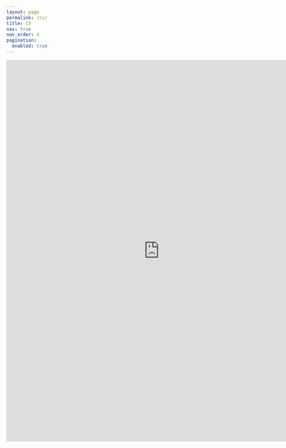 ```yaml
---
layout: page
permalink: /cv/
title: CV
nav: true
nav_order: 4
pagination:
  enabled: true
---
```


<embed src="https://nbingo.github.io/assets/pdf/cv.pdf" width="800" height="1000" 
 type="application/pdf">
